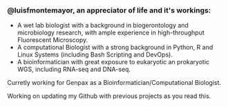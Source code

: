 ### @luisfmontemayor, an appreciator of life and it's workings:
- A wet lab biologist with a background in biogerontology and microbiology research, with ample experience in high-throughput Fluorescent Microscopy.
- A computational Biologist with a strong background in Python, R and Linux Systems (including Bash Scripting and DevOps).
- A bioinformatician with great exposure to eukaryotic an prokaryotic WGS, including RNA-seq and DNA-seq.

Curretly working for Genpax as a Bioinformatician/Computational Biologist.

Working on updating my Github with previous projects as you read this.
<!---
luisfmontemayor/luisfmontemayor is a ✨ special ✨ repository because its `README.md` (this file) appears on your GitHub profile.
You can click the Preview link to take a look at your changes.

- 👀 I’m interested in Computational Biology and Complex Biological System reseach.
- </> I currently know 3 programming languages to an advanced level: Python, R, and Unix/Linux (bash particularly).
- </> I have gained proficiency in Git and LaTeX through independent learning.
- 🌱 I’m currently learning about machine learning approaches for biology.
- 💞️ I’d love to collaborate on any type of data analysis research.
- 📫 How to reach me: lfelipemonte@gmail.com
<br />
<br />
Welcome to my GItHub page! I am a Compuational Biologist and graduated from UCL in 2021. I am currently working at Genpax as a Computational Biologist.
<br />   
<br />
<br />
<br />

--->
